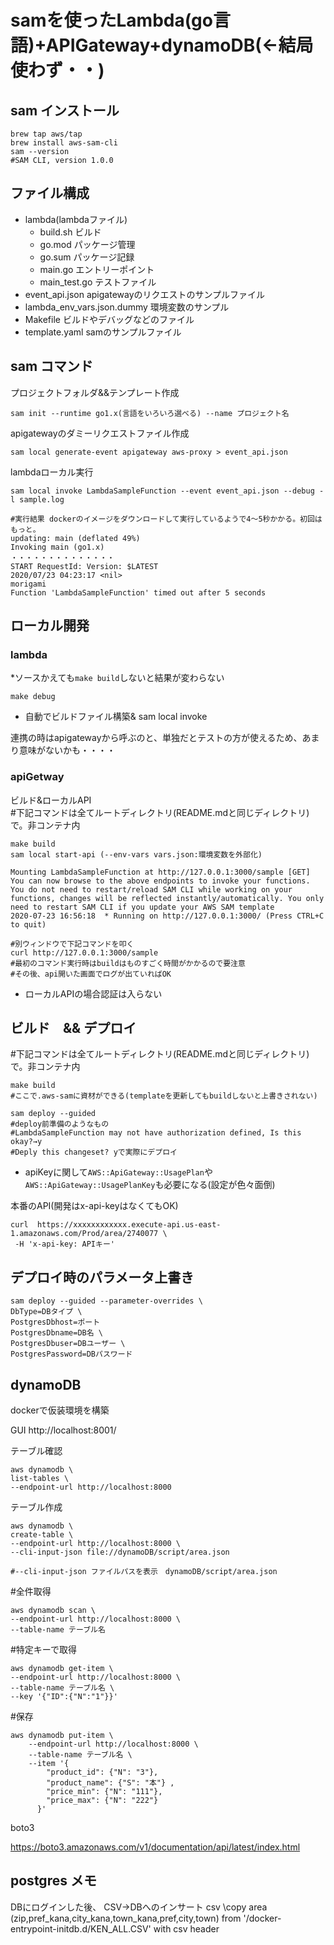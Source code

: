 # samを使ったLambda(go言語)+APIGateway+dynamoDB(←結局使わず・・)

## sam インストール

```
brew tap aws/tap
brew install aws-sam-cli
sam --version
#SAM CLI, version 1.0.0
```

## ファイル構成

- lambda(lambdaファイル)
    - build.sh ビルド
    - go.mod パッケージ管理
    - go.sum パッケージ記録
    - main.go エントリーポイント
    - main_test.go テストファイル
- event_api.json apigatewayのリクエストのサンプルファイル
- lambda_env_vars.json.dummy 環境変数のサンプル
- Makefile ビルドやデバッグなどのファイル
- template.yaml samのサンプルファイル

## sam コマンド

プロジェクトフォルダ&&テンプレート作成
```
sam init --runtime go1.x(言語をいろいろ選べる) --name プロジェクト名
```


apigatewayのダミーリクエストファイル作成
```
sam local generate-event apigateway aws-proxy > event_api.json
```

lambdaローカル実行
```
sam local invoke LambdaSampleFunction --event event_api.json --debug -l sample.log

#実行結果 dockerのイメージをダウンロードして実行しているようで4〜5秒かかる。初回はもっと。
updating: main (deflated 49%)
Invoking main (go1.x)
・・・・・・・・・・・・・・
START RequestId: Version: $LATEST
2020/07/23 04:23:17 <nil>
morigami
Function 'LambdaSampleFunction' timed out after 5 seconds

```


## ローカル開発


### lambda
*ソースかえても`make build`しないと結果が変わらない
```
make debug
```

- 自動でビルドファイル構築& sam local invoke 

連携の時はapigatewayから呼ぶのと、単独だとテストの方が使えるため、あまり意味がないかも・・・・

### apiGetway
ビルド&ローカルAPI<br>
#下記コマンドは全てルートディレクトリ(README.mdと同じディレクトリ)で。非コンテナ内
```
make build
sam local start-api (--env-vars vars.json:環境変数を外部化)

Mounting LambdaSampleFunction at http://127.0.0.1:3000/sample [GET]
You can now browse to the above endpoints to invoke your functions. You do not need to restart/reload SAM CLI while working on your functions, changes will be reflected instantly/automatically. You only need to restart SAM CLI if you update your AWS SAM template
2020-07-23 16:56:18  * Running on http://127.0.0.1:3000/ (Press CTRL+C to quit)

#別ウィンドウで下記コマンドを叩く
curl http://127.0.0.1:3000/sample
#最初のコマンド実行時はbuildはものすごく時間がかかるので要注意
#その後、api開いた画面でログが出ていればOK
```
* ローカルAPIの場合認証は入らない

## ビルド　&& デプロイ
#下記コマンドは全てルートディレクトリ(README.mdと同じディレクトリ)で。非コンテナ内
```
make build 
#ここで.aws-samに資材ができる(templateを更新してもbuildしないと上書きされない)

sam deploy --guided
#deploy前準備のようなもの
#LambdaSampleFunction may not have authorization defined, Is this okay?→y
#Deply this changeset? yで実際にデプロイ
```

* apiKeyに関して`AWS::ApiGateway::UsagePlan`や`AWS::ApiGateway::UsagePlanKey`も必要になる(設定が色々面倒)

本番のAPI(開発はx-api-keyはなくてもOK)
```
curl  https://xxxxxxxxxxxx.execute-api.us-east-1.amazonaws.com/Prod/area/2740077 \
 -H 'x-api-key: APIキー'
```

## デプロイ時のパラメータ上書き

```
sam deploy --guided --parameter-overrides \
DbType=DBタイプ \
PostgresDbhost=ポート
PostgresDbname=DB名 \
PostgresDbuser=DBユーザー \
PostgresPassword=DBパスワード
```
## dynamoDB

dockerで仮装環境を構築

GUI
http://localhost:8001/


テーブル確認
```
aws dynamodb \
list-tables \
--endpoint-url http://localhost:8000 
```

テーブル作成

```
aws dynamodb \
create-table \
--endpoint-url http://localhost:8000 \
--cli-input-json file://dynamoDB/script/area.json

#--cli-input-json ファイルパスを表示　dynamoDB/script/area.json
```

#全件取得
```
aws dynamodb scan \
--endpoint-url http://localhost:8000 \
--table-name テーブル名
```

#特定キーで取得
```
aws dynamodb get-item \
--endpoint-url http://localhost:8000 \
--table-name テーブル名 \
--key '{"ID":{"N":"1"}}'
```

#保存
```
aws dynamodb put-item \
    --endpoint-url http://localhost:8000 \
    --table-name テーブル名 \
    --item '{
        "product_id": {"N": "3"},
        "product_name": {"S": "本"} ,
        "price_min": {"N": "111"},
        "price_max": {"N": "222"}
      }'
```

boto3

https://boto3.amazonaws.com/v1/documentation/api/latest/index.html

## postgres メモ
DBにログインした後、
CSV→DBへのインサート
csv \copy area (zip,pref_kana,city_kana,town_kana,pref,city,town) from '/docker-entrypoint-initdb.d/KEN_ALL.CSV' with csv header